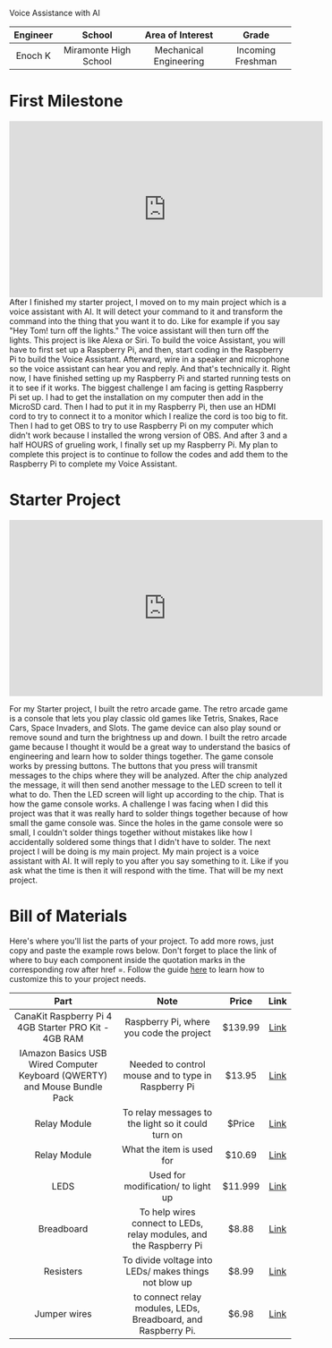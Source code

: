 Voice Assistance with AI

<!---#Replace this text with a brief description (2-3 sentences) of your project. This description should draw the reader in and make them interested in what you've built. You can include what the biggest challenges, takeaways, and triumphs from completing the project were. As you complete your portfolio, remember your audience is less familiar than you are with all that your project entails!--->

<!---You should comment out all portions of your portfolio that you have not completed yet, as well as any instructions:--->

<!--- This is an HTML comment in Markdown -->
<!--- Anything between these symbols will not render on the published site -->


| **Engineer** | **School** | **Area of Interest** | **Grade** |
|:--:|:--:|:--:|:--:|
| Enoch K | Miramonte High School | Mechanical Engineering | Incoming Freshman

<!--**Replace the BlueStamp logo below with an image of yourself and your completed project. Follow the guide [here](https://tomcam.github.io/least-github-pages/adding-images-github-pages-site.html) if you need help.** -->

<!--[Headstone Image](logo.svg) -->
  
<!---# Final Milestone

**Don't forget to replace the text below with the embedding for your milestone video. Go to Youtube, click Share -> Embed, and copy and paste the code to replace what's below.**

<iframe width="560" height="315" src="https://www.youtube.com/embed/F7M7imOVGug" title="YouTube video player" frameborder="0" allow="accelerometer; autoplay; clipboard-write; encrypted-media; gyroscope; picture-in-picture; web-share" allowfullscreen></iframe>

For your final milestone, explain the outcome of your project. Key details to include are:
- What you've accomplished since your previous milestone
- What your biggest challenges and triumphs were at BSE
- A summary of key topics you learned about
- What you hope to learn in the future after everything you've learned at BSE 



# Second Milestone



<iframe width="560" height="315" src="https://www.youtube.com/embed/Mxdpz4Z4b1w?si=PSq9wP5v86IvT8AJ" title="YouTube video player" frameborder="0" allow="accelerometer; autoplay; clipboard-write; encrypted-media; gyroscope; picture-in-picture; web-share" referrerpolicy="strict-origin-when-cross-origin" allowfullscreen></iframe>
After my first milestone, I worked on getting an Open AI key which is an identifier that can let people use Open AI or Chat GPT in projects. I also linked a speaker and microphone to the Raspberry Pi so it can hear and talk to you. I added a circuit using relays to try turning the lights on and off after I finished the project. What has been surprising to me so far is that I never knew that you could use Chat GPT in your project. Another challenge I encountered was that wires would not stay in their holes when they were put in. This was challenging because the wires would always break apart from the breadboard and I would always get confused about what holes the wires were just in. Also, since the LED is always so flimsy, it is hard to keep the LED in the wires. Before I could say I finished my final milestone, I had to code the microphone to make sure it was listening and code the speaker to make it respond. --->


# First Milestone


<iframe width="560" height="315" src="https://www.youtube.com/embed/Mxdpz4Z4b1w?si=PSq9wP5v86IvT8AJ" title="YouTube video player" frameborder="0" allow="accelerometer; autoplay; clipboard-write; encrypted-media; gyroscope; picture-in-picture; web-share" referrerpolicy="strict-origin-when-cross-origin" allowfullscreen></iframe>
After I finished my starter project, I moved on to my main project which is a voice assistant with AI. It will detect your command to it and transform the command into the thing that you want it to do. Like for example if you say "Hey Tom! turn off the lights." The voice assistant will then turn off the lights. This project is like Alexa or Siri. To build the voice Assistant, you will have to first set up a Raspberry Pi, and then, start coding in the Raspberry Pi to build the Voice Assistant. Afterward, wire in a speaker and microphone so the voice assistant can hear you and reply. And that's technically it. Right now, I have finished setting up my Raspberry Pi and started running tests on it to see if it works. The biggest challenge I am facing is getting Raspberry Pi set up. I had to get the installation on my computer then add in the MicroSD card. Then I had to put it in my Raspberry Pi, then use an HDMI cord to try to connect it to a monitor which I realize the cord is too big to fit. Then I had to get OBS to try to use Raspberry Pi on my computer which didn't work because I installed the wrong version of OBS. And after 3 and a half HOURS of grueling work, I finally set up my Raspberry Pi. My plan to complete this project is to continue to follow the codes and add them to the Raspberry Pi to complete my Voice Assistant.

# Starter Project

<iframe width="560" height="315" src="https://www.youtube.com/embed/-osPt0VxOHs?si=fB-fBarGrkfehigB" title="YouTube video player" frameborder="0" allow="accelerometer; autoplay; clipboard-write; encrypted-media; gyroscope; picture-in-picture; web-share" referrerpolicy="strict-origin-when-cross-origin" allowfullscreen></iframe>

For my Starter project, I built the retro arcade game. The retro arcade game is a console that lets you play classic old games like Tetris, Snakes, Race Cars, Space Invaders, and Slots. The game device can also play sound or remove sound and turn the brightness up and down. I built the retro arcade game because I thought it would be a great way to understand the basics of engineering and learn how to solder things together. The game console works by pressing buttons. The buttons that you press will transmit messages to the chips where they will be analyzed. After the chip analyzed the message, it will then send another message to the LED screen to tell it what to do. Then the LED screen will light up according to the chip. That is how the game console works. A challenge I was facing when I did this project was that it was really hard to solder things together because of how small the game console was. Since the holes in the game console were so small, I couldn't solder things together without mistakes like how I accidentally soldered some things that I didn't have to solder. The next project I will be doing is my main project. My main project is a voice assistant with AI. It will reply to you after you say something to it. Like if you ask what the time is then it will respond with the time. That will be my next project.

<!--# Schematics 
Here's where you'll put images of your schematics. [Tinkercad](https://www.tinkercad.com/blog/official-guide-to-tinkercad-circuits) and [Fritzing](https://fritzing.org/learning/) are both great resoruces to create professional schematic diagrams, though BSE recommends Tinkercad becuase it can be done easily and for free in the browser. 

# Code
Here's where you'll put your code. The syntax below places it into a block of code. Follow the guide [here]([url](https://www.markdownguide.org/extended-syntax/)) to learn how to customize it to your project needs. 

```c++
void setup() {
  // put your setup code here, to run once:
  Serial.begin(9600);
  Serial.println("Hello World!");
}

void loop() {
  // put your main code here, to run repeatedly:

}
``` -->

# Bill of Materials
Here's where you'll list the parts of your project. To add more rows, just copy and paste the example rows below.
Don't forget to place the link of where to buy each component inside the quotation marks in the corresponding row after href =. Follow the guide [here]([url](https://www.markdownguide.org/extended-syntax/)) to learn how to customize this to your project needs. 

| **Part** | **Note** | **Price** | **Link** |
|:--:|:--:|:--:|:--:|
| CanaKit Raspberry Pi 4 4GB Starter PRO Kit - 4GB RAM | Raspberry Pi, where you code the project | $139.99 | <a href="https://www.amazon.com/CanaKit-Raspberry-4GB-Starter-Kit/dp/B07V5JTMV9/ref=asc_df_B07V5JTMV9/?tag=hyprod-20&linkCode=df0&hvadid=693338329849&hvpos=&hvnetw=g&hvrand=18331739921598768352&hvpone=&hvptwo=&hvqmt=&hvdev=c&hvdvcmdl=&hvlocint=&hvlocphy=9061320&hvtargid=pla-1004184582672&mcid=9824999e31ae349e88b65c860ad01ca1&gad_source=1&th=1"> Link </a> |
| IAmazon Basics USB Wired Computer Keyboard (QWERTY) and Mouse Bundle Pack | Needed to control mouse and to type in Raspberry Pi | $13.95 | <a href="https://www.amazon.com/AmazonBasics-Wired-Computer-Keyboard-Bundle/dp/B00B7GV802/ref=sr_1_1_ffob_sspa?crid=1VBS7R2GLGITW&dib=eyJ2IjoiMSJ9.CXiy0MSQ7oS5ab2-gtRxP59PzmhFj4Gk2geQcL2k-xsJKARBOvaecQvXxZzJdH7tv3zFyppS3afrjm0zMBbvnb5AvHreDWEmQqdrPvseDQ1K7amLQCOlYBD6Eb2rPel58kmonSddG5kIswe65AMKCBzitO2XKeaRWRund6dOj3qZpwDH2wYgaVgNz_Jnu51IjFkyvMALxU5CNdl9lcR6itK2EcpDO9xCTGBpmbW3B7gSTsSrZuqUZ4bWLBAeu5ETHrTXijmi6nXHlvMUJy988IjnYbbVzTFENG_srxqfPmQ.XmzDvKwWZpk7mSooFlq-iO8sYBf7a4lgpI_7fTKB2f4&dib_tag=se&keywords=usb%2Bmouse%2Band%2Bkeyboard&qid=1718294893&s=electronics&sprefix=usb%2Bmouse%2Band%2Bk%2Celectronics%2C140&sr=1-1-spons&sp_csd=d2lkZ2V0TmFtZT1zcF9hdGY&th=1"> Link </a> |
| Relay Module | To relay messages to the light so it could turn on | $Price | <a href="https://www.amazon.com/Arduino-A000066-ARDUINO-UNO-R3/dp/B008GRTSV6/"> Link </a> |
| Relay Module | What the item is used for | $10.69 | <a href="https://www.amazon.com/HiLetgo-Single-Bistable-Self-Locking-Module/dp/B01HHM5M4M/ref=sr_1_2_sspa?crid=2P4AEEX3ANDUK&dib=eyJ2IjoiMSJ9.X_oMcJioVdI1nsKAdT52SUCexBqEG7-zhWcJO0bud8DBWdMWAa2VmK0ikq_nOaB9zEsy2n9FnSLPq4cMdgEjjVhIaAtLM1hPCEK3XzgBCFXrET2oW66cUyCL8ZaXS6kTgAWJwOnWy4cU3cxLuMc_MQJLJIaFu2CR7uhz-Ud0Fhw4oY7G8FleF1mlmrbIRdkM832mKhXwpDxrMq_u785EhyKVXGGLcp_M82BcRb-KkfoWB8-G3Ji_DpadGe2Yi3J7ifhM49IL0c8wAc7tveyHgWDrCcBkjpeKwdg_2P2_yEc.qx32B0NzGutBYGiPLebi21y08ar17psqmhQjMDNRhmw&dib_tag=se&keywords=relay+module&qid=1718295113&s=electronics&sprefix=relay+module%2Celectronics%2C121&sr=1-2-spons&sp_csd=d2lkZ2V0TmFtZT1zcF9hdGY&psc=1"> Link </a> |
| LEDS | Used for modification/ to light up | $11.999 | <a href="https://www.amazon.com/BOJACK-Lighting-Electronics-Components-Emitting/dp/B09XDMJ6KY/ref=sr_1_1_sspa?dib=eyJ2IjoiMSJ9.vYCFu-GM_5Pnzq-33rIP51DzFefpnB8bPFsaIaOrnZdvTxbaJFj_jb-x2zOqibUQwSDxEAmG-2qlja5KorIupJDG2fAs6HlAeo2twniL1LZZgbhuGMS8oKw-TCoYN8EX561kWaSw3Lz2-tGZWp-0Rz5fD1TGQ6lpVXBwsnQz95_p_oRUlXxSHAsg-5hlww7Zj7pRFfCP-ChD0j_7JDZFlCaIYaTRM8bXgJzVhMWdrNKBZpZc2Ir3eC_kSofkZlJPilsp9eska7YZ6BUoou1MHy96-L8qCUCmRn2wsjK8kYA.kpG4Nt_23nDOPX56XN0s6ZPUKsykzUkaWq6ojuzNgZc&dib_tag=se&keywords=led&qid=1718295244&sr=8-1-spons&sp_csd=d2lkZ2V0TmFtZT1zcF9hdGY&th=1"> Link </a> |
| Breadboard | To help wires connect to LEDs, relay modules, and the Raspberry Pi | $8.88 | <a href="https://www.amazon.com/Breadboards-Solderless-Breadboard-Distribution-Connecting/dp/B07DL13RZH/ref=sr_1_1_sspa?crid=3B6OPFCNP1MBW&dib=eyJ2IjoiMSJ9.0XjhQpvsxVGvVwki4XDjTdziZtM7NtJzJKlf3z7Il1SrI9so7QNubb9DZRHsvT0Ig-ld4BIS2_i4NO6uc_fgXpghQaQxnQ-UCiYCT3IXsBH4Jl1nWKUCIsPwZqIOE3hmK8tL6x9zMXW1bg_8jX5iljJSD0ewrBaen21mmDU6AfJMtt4yOjNO9Y0nHJ5c0O5pcNDKnsBAm2gcOSq_VmpSp0f2s6lFFpiarNJe0X2LG64.IJFE1tNUKJSpi885utBEt7kZphl9A4eWc5BWKGQKExk&dib_tag=se&keywords=breadboard&qid=1718295370&sprefix=breadboa%2Caps%2C131&sr=8-1-spons&sp_csd=d2lkZ2V0TmFtZT1zcF9hdGY&psc=1"> Link </a> |
| Resisters | To divide voltage into LEDs/ makes things not blow up | $8.99 | <a href="https://www.amazon.com/Resistor-Tolerance-Resistors-Assortment-Certificated/dp/B08PF3HNMD/ref=sr_1_6?dib=eyJ2IjoiMSJ9.8EDLQctdt9NzqYQqREI7ylM6Xkl2Jyn4ALa_TFOXUPPuUtNzJM_j9Pec9BombQYimH2ddDxm8jc40IzpyPFHSSFnxvsKv4iSN7Z1kDLICnxQdFArxJsbIha0xhw6F7eHEd0n1Vpy15cn8z-_waVczvyH-bhARiU71z9oTlLzoiLAAIxba-i3EDGUY6Pl48KAQDBrfpymjglkWx8hFerlta3kMjUWtLGns6EL04rXXwT6sjuy3Xm1bxjJJZlHQqYQfl9FRXAk8D7eHtvY-Xy7udYCCo5x9xFpHXCDwAdz5x4.YSmss1YY6IW9nfdIcOJnFBTPOauchYKT6TJmGWCv9Tw&dib_tag=se&keywords=resisters&qid=1718295462&sr=8-6&th=1"> Link </a> |
| Jumper wires | to connect relay modules, LEDs, Breadboard, and Raspberry Pi. | $6.98 | <a href="[https://www.amazon.com/Arduino-A000066-ARDUINO-UNO-R3/dp/B008GRTSV6/](https://www.amazon.com/EDGELEC-Breadboard-Optional-Assorted-Multicolored/dp/B07GD2BWPY/ref=sr_1_1_sspa?crid=309G03RCBRYAD&dib=eyJ2IjoiMSJ9.tjHxIQLJsk16_0YVtUGN6YeXdt0VqIwh7Zmfzd7nvfTaoSMecktPIPsgfi6eLwfPrpE-Z7TFF3Gb6OmAsEyH4K7xQCh_xl5XTa9-FFBB_1DaJcwqsPsd1rs40B3IPdahS6w6O0KJrJdBK2Sjabww2aPYfzZIdsKvhTZ-CdZDU__sNJSPap8hQI8H7dKg1NVwsHbICibgDRfXkQytRIVXb78KMXAkD3wOvfcjd3CedRY.h3b7f8qqeTaE9tOYtPGkeshLNWD0rcuFkrrFZkqFdsk&dib_tag=se&keywords=jumper%2Bwires&qid=1718295570&sprefix=jumper%2Caps%2C142&sr=8-1-spons&sp_csd=d2lkZ2V0TmFtZT1zcF9hdGY&th=1)"> Link </a> |
<!--# Other Resources/Examples
One of the best parts about Github is that you can view how other people set up their own work. Here are some past BSE portfolios that are awesome examples. You can view how they set up their portfolio, and you can view their index.md files to understand how they implemented different portfolio components.
- [Example 1](https://trashytuber.github.io/YimingJiaBlueStamp/)
- [Example 2](https://sviatil0.github.io/Sviatoslav_BSE/)
- [Example 3](https://arneshkumar.github.io/arneshbluestamp/)

To watch the BSE tutorial on how to create a portfolio, click here. -->

